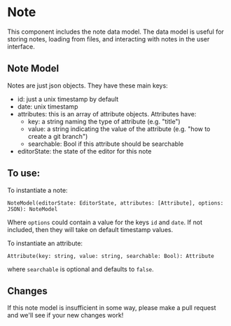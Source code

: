 # Note
This component includes the note data model. The data model is useful for storing notes, loading from files, and interacting with notes in the user interface.

## Note Model
Notes are just json objects. They have these main keys:
- id: just a unix timestamp by default
- date: unix timestamp
- attributes: this is an array of attribute objects. Attributes have:
  * key: a string naming the type of attribute (e.g. "title")
  * value: a string indicating the value of the attribute (e.g. "how to create a git branch")
  * searchable: Bool if this attribute should be searchable
- editorState: the state of the editor for this note

## To use:
To instantiate a note:
```
NoteModel(editorState: EditorState, attributes: [Attribute], options: JSON): NoteModel
```
Where `options` could contain a value for the keys `id` and `date`. If not included, then they will take on default timestamp values.

To instantiate an attribute:
```
Attribute(key: string, value: string, searchable: Bool): Attribute
```
where `searchable` is optional and defaults to `false`.

## Changes
If this note model is insufficient in some way, please make a pull request and we'll see if your new changes work!
